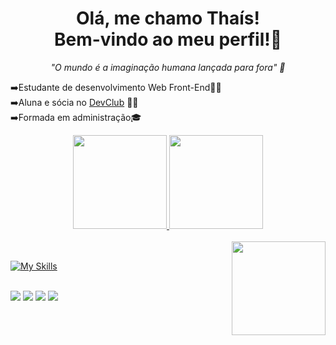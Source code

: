 ## <h1 align="center"> Olá, me chamo Thaís!<br> Bem-vindo ao meu perfil!🤩</h1>
<p align="center"> <em>"O mundo é a imaginação humana lançada para fora" 💮</em></p>



<p>
➡️Estudante de desenvolvimento Web Front-End🚀🚀
<br>
➡️Aluna e sócia no <a href="https://rodolfomori.com.br/front-end/">DevClub<a/> 💜💚<br>
➡️Formada em administração🎓<br>



</p>



  
<div align="center">
  <a href="https://github.com/Thaiis-Cortes">
  <img height="150em"  src="https://github-readme-stats.vercel.app/api?username=Thaiis-Cortes&show_icons=true&theme=nightowl&include_all_commits=true&count_private=true"/>
  <img height="150em" src="https://github-readme-stats.vercel.app/api/top-langs/?username=Thaiis-Cortes&layout=compact&langs_count=7&theme=nightowl"/>
</div>

<br>
<img src="https://cdn.picrew.me/shareImg/org/202212/338224_zc3x7UZJ.png" align="right" height="150" width="150">






 <div style="display: inline_block"><br>

[![My Skills](https://skills.thijs.gg/icons?i=html,css,js,react,nodejs,git,&theme=dark)](https://skills.thijs.gg)

<div/>
<br>
 
  
  
   <div>
     <a href="https://instagram.com/thaais.cortes/" target="_blank"><img src="https://img.shields.io/badge/Instagram-E4405F?style=for-the-badge&logo=instagram&logoColor=white"><a>
     <a href="https://www.linkedin.com/in/thaiscortes/" target="_blank"><img src="https://img.shields.io/badge/-LinkedIn-%230077B5?style=for-the-badge&logo=linkedin&logoColor=white" target="_blank"></a> 
     <a href = "mailto:thacortes97@gmail.com"><img src="https://img.shields.io/badge/Gmail-D14836?style=for-the-badge&logo=gmail&logoColor=white" target="_blank"></a>
     <a href="https://www.facebook.com/thacortes97"><img src="https://img.shields.io/badge/Facebook-1877F2?style=for-the-badge&logo=facebook&logoColor=white" target="_blank"><a></div>
       


  
